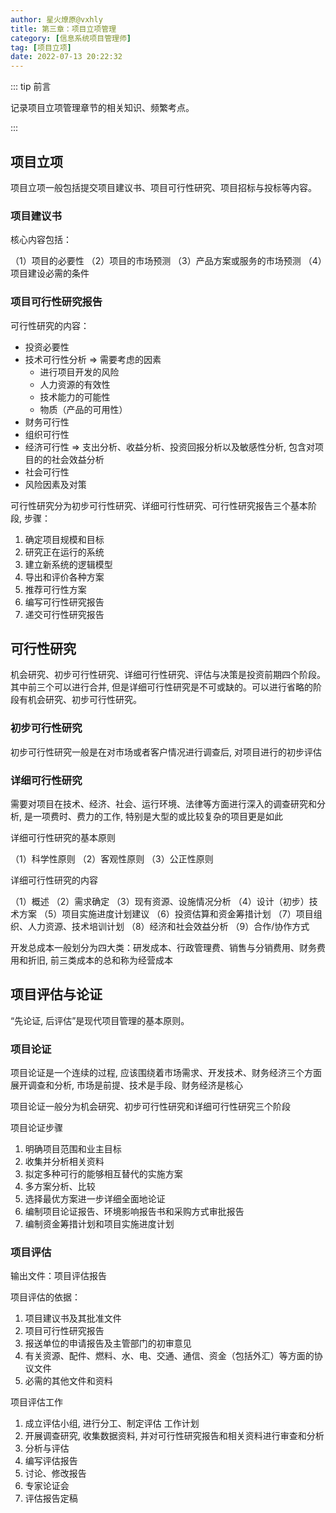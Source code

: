 ```yaml
---
author: 星火燎原@vxhly
title: 第三章：项目立项管理
category: [信息系统项目管理师]
tag: [项目立项]
date: 2022-07-13 20:22:32
---
```


::: tip 前言

记录项目立项管理章节的相关知识、频繁考点。

:::

<!-- more -->

## 项目立项

项目立项一般包括提交项目建议书、项目可行性研究、项目招标与投标等内容。

### 项目建议书

核心内容包括：

（1）项目的必要性
（2）项目的市场预测
（3）产品方案或服务的市场预测
（4）项目建设必需的条件

### 项目可行性研究报告

可行性研究的内容：

- 投资必要性
- 技术可行性分析 => 需要考虑的因素
  - 进行项目开发的风险
  - 人力资源的有效性
  - 技术能力的可能性
  - 物质（产品的可用性）
- 财务可行性
- 组织可行性
- 经济可行性 => 支出分析、收益分析、投资回报分析以及敏感性分析, 包含对项目的的社会效益分析 
- 社会可行性
- 风险因素及对策

可行性研究分为初步可行性研究、详细可行性研究、可行性研究报告三个基本阶段, 步骤：

1. 确定项目规模和目标
2. 研究正在运行的系统
3. 建立新系统的逻辑模型
4. 导出和评价各种方案
5. 推荐可行性方案
6. 编写可行性研究报告
7. 递交可行性研究报告

## 可行性研究

机会研究、初步可行性研究、详细可行性研究、评估与决策是投资前期四个阶段。其中前三个可以进行合并, 但是详细可行性研究是不可或缺的。可以进行省略的阶段有机会研究、初步可行性研究。

### 初步可行性研究

初步可行性研究一般是在对市场或者客户情况进行调查后, 对项目进行的初步评估

### 详细可行性研究

需要对项目在技术、经济、社会、运行环境、法律等方面进行深入的调查研究和分析, 是一项费时、费力的工作, 特别是大型的或比较复杂的项目更是如此

详细可行性研究的基本原则

（1）科学性原则
（2）客观性原则
（3）公正性原则

详细可行性研究的内容

（1）概述
（2）需求确定
（3）现有资源、设施情况分析
（4）设计（初步）技术方案
（5）项目实施进度计划建议
（6）投资估算和资金筹措计划
（7）项目组织、人力资源、技术培训计划
（8）经济和社会效益分析
（9）合作/协作方式

开发总成本一般划分为四大类：研发成本、行政管理费、销售与分销费用、财务费用和折旧, 前三类成本的总和称为经营成本

## 项目评估与论证

“先论证, 后评估”是现代项目管理的基本原则。

### 项目论证

项目论证是一个连续的过程, 应该围绕着市场需求、开发技术、财务经济三个方面展开调查和分析, 市场是前提、技术是手段、财务经济是核心

项目论证一般分为机会研究、初步可行性研究和详细可行性研究三个阶段

项目论证步骤

1. 明确项目范围和业主目标
2. 收集并分析相关资料
3. 拟定多种可行的能够相互替代的实施方案
4. 多方案分析、比较
5. 选择最优方案进一步详细全面地论证
6. 编制项目论证报告、环境影响报告书和采购方式审批报告
7. 编制资金筹措计划和项目实施进度计划

### 项目评估

输出文件：项目评估报告

项目评估的依据：

1. 项目建议书及其批准文件
2. 项目可行性研究报告
3. 报送单位的申请报告及主管部门的初审意见
4. 有关资源、配件、燃料、水、电、交通、通信、资金（包括外汇）等方面的协议文件
5. 必需的其他文件和资料

项目评估工作

1. 成立评估小组, 进行分工、制定评估 工作计划
2. 开展调查研究, 收集数据资料, 并对可行性研究报告和相关资料进行审查和分析
3. 分析与评估
4. 编写评估报告
5. 讨论、修改报告
6. 专家论证会
7. 评估报告定稿
